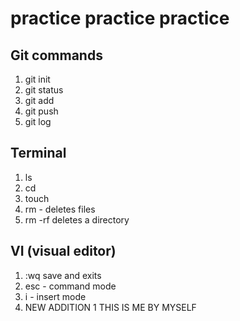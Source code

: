 # practice practice practice

## Git commands

1. git init
1. git status
1. git add
1. git push
1. git log

## Terminal

1. ls
1. cd
1. touch
1. rm - deletes files
1. rm -rf deletes a directory


## VI (visual editor)
1. :wq save and exits
1. esc  - command mode
1. i - insert mode
1. NEW ADDITION
1 THIS IS ME BY MYSELF
